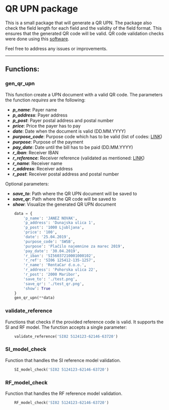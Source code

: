 # QR UPN package

This is a small package that will generate a QR UPN.
The package also check the field length for each field and the validity of the field format.
This ensures that the generated QR code will be valid.
QR code validation checks were done using this [software](https://upn-qr.si/sl/preveriupnqr).

Feel free to address any issues or improvements.

---
## Functions:

### gen_qr_upn
This function create a UPN document with a valid QR code.
The parameters the function _requires_ are the following:
- **_p_name_**: Payer name
- **_p_address_**: Payer address
- **_p_post_**: Payer postal address and postal number
- **_price_**: Price the payer has to pay
- **_date_**: Date when the document is valid (DD.MM.YYYY)
- **_purpose_code_**: Purpose code which has to be valid (list of codes: [LINK](https://www.nlb.si/navodila-upn))
- **_purpose_**: Purpose of the payment
- **_pay_date_**: Date until the bill has to be paid (DD.MM.YYYY)
- **_r_iban_**: Receiver IBAN
- **_r_reference_**: Receiver reference (validated as mentioned: [LINK](https://www.upn-qr.si/uploads/files/NavodilaZaProgramerjeUPNQR.pdf))
- **_r_name_**: Receiver name
- **_r_address_**: Receiver address
- **_r_post_**: Receiver postal address and postal number

Optional parameters:
- **_save_to_**: Path where the QR UPN document will be saved to 
- **_save_qr_**: Path where the QR code will be saved to
- **_show_**: Visualize the generated QR UPN document


```python
    data = {
        'p_name': 'JANEZ NOVAK',
        'p_address': 'Dunajska ulica 1',
        'p_post': '1000 Ljubljana',
        'price': '100',
        'date': '25.04.2019',
        'purpose_code': 'SWSB',
        'purpose': 'Plačilo najemnine za marec 2019',
        'pay_date': '30.04.2019',
        'r_iban': 'SI56037210001000102',
        'r_ref': 'SI06 125412-135-1257',
        'r_name': 'RentaCar d.o.o.',
        'r_address': 'Pohorska ulica 22',
        'r_post': '2000 Maribor',
        'save_to': './test.png',
        'save_qr': './test_qr.png',
        'show': True
    }
    gen_qr_upn(**data)
```

### validate_reference
Functions that checks if the provided reference code is valid.
It supports the SI and RF model.
The function accepts a single parameter:
```python
    validate_reference('SI02 5124123-62146-63720')
```

### SI_model_check
Function that handles the SI reference model validation.
```python
    SI_model_check('SI02 5124123-62146-63720')
```

### RF_model_check
Function that handles the RF reference model validation.
```python
    RF_model_check('SI02 5124123-62146-63720')
```